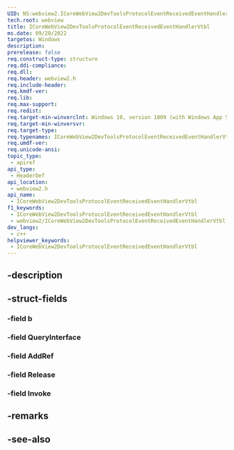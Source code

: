 ```yaml
---
UID: NS:webview2.ICoreWebView2DevToolsProtocolEventReceivedEventHandlerVtbl
tech.root: webview
title: ICoreWebView2DevToolsProtocolEventReceivedEventHandlerVtbl
ms.date: 09/20/2022
targetos: Windows
description: 
prerelease: false
req.construct-type: structure
req.ddi-compliance: 
req.dll: 
req.header: webview2.h
req.include-header: 
req.kmdf-ver: 
req.lib: 
req.max-support: 
req.redist: 
req.target-min-winverclnt: Windows 10, version 1809 (with Windows App SDK 1.1 or later)
req.target-min-winversvr: 
req.target-type: 
req.typenames: ICoreWebView2DevToolsProtocolEventReceivedEventHandlerVtbl
req.umdf-ver: 
req.unicode-ansi: 
topic_type:
 - apiref
api_type:
 - HeaderDef
api_location:
 - webview2.h
api_name:
 - ICoreWebView2DevToolsProtocolEventReceivedEventHandlerVtbl
f1_keywords:
 - ICoreWebView2DevToolsProtocolEventReceivedEventHandlerVtbl
 - webview2/ICoreWebView2DevToolsProtocolEventReceivedEventHandlerVtbl
dev_langs:
 - c++
helpviewer_keywords:
 - ICoreWebView2DevToolsProtocolEventReceivedEventHandlerVtbl
---
```


## -description

## -struct-fields

### -field b

### -field QueryInterface

### -field AddRef

### -field Release

### -field Invoke

## -remarks

## -see-also

